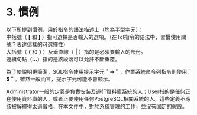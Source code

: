 # 3. 慣例

以下所提到慣例，用於指令的語法描述上（均為半型字元）：  
中括號（ **\[** 和 **\]** ）指可選擇是否輸入的選項。（在Tcl指令的語法中，習慣使用問號？表達這樣的可選擇性）  
大括號（ **{** 和 **}** ）及垂直線（ **\|** ）指的是必須要輸入的部份。  
連續句點（**...**）指的是該段落可以允許不斷重覆。

為了使說明更簡潔，SQL指令使用提示字元＂**=&gt;**＂，作業系統命令列指令則使用＂**$**＂。雖然一般而言，提示字元可能不會顯示。

Administrator一般的定義是負責安裝及運行資料庫系統的人；User指的是任何正在使用資料庫的人，或者正要使用任何PostgreSQL相關系統的人。這些定義不應該被解釋得太過嚴格，在本文件中，對於系統管理的工作，並沒有固定的假設。


